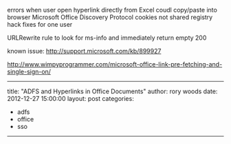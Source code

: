 errors when user open hyperlink directly from Excel
coudl copy/paste into browser
Microsoft Office Discovery Protocol
cookies not shared
registry hack fixes for one user

URLRewrite rule to look for ms-info and immediately return empty 200

known issue:
http://support.microsoft.com/kb/899927

http://www.wimpyprogrammer.com/microsoft-office-link-pre-fetching-and-single-sign-on/

---
title: "ADFS and Hyperlinks in Office Documents"
author: rory woods
date: 2012-12-27 15:00:00
layout: post
categories:
- adfs
- office
- sso
---
